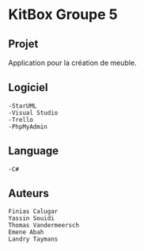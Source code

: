 # KitBox Groupe 5

## Projet

Application pour la création de meuble.

## Logiciel
    -StarUML
    -Visual Studio
    -Trello
    -PhpMyAdmin
## Language
    -C#
## Auteurs
    Finias Calugar
    Yassin Souidi
    Thomas Vandermeersch
    Emene Abah
    Landry Taymans
